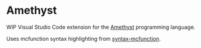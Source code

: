 # Amethyst

WIP Visual Studio Code extension for the [Amethyst](https://github.com/kinderhead/Datapack.Net) programming language.

Uses mcfunction syntax highlighting from [syntax-mcfunction](https://marketplace.visualstudio.com/items?itemName=MinecraftCommands.syntax-mcfunction).

